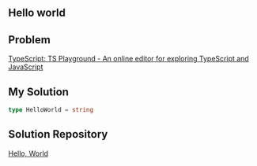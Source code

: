 ## Hello world

## Problem

[TypeScript: TS Playground - An online editor for exploring TypeScript and JavaScript](https://www.typescriptlang.org/play?module=1#code/PQKgUABBCMDMEFoIAkCmAbdB7CB1LATugCaSIIWVkBGAnhAIIB2ALgBZZP0BiArhAAoAAgENWAM14BKCAGIA7iIIBbBLwAOEMmVm6IARV6oAziwCWnbVDSYsAGjyESAQisQAkkwgAVWutQQAMJsIpioTADmJg7yAbzGAeyJfgHGtKaoyhBmLAno4hAsOMQ4SRAixgkE5pwAdFpQZNyEhWxmxhAAxiFhkagOtFj88maYEEyoqMSFON1iUa0B4li2I5FdWMSJOMoiANaJbIkmuRDqFR0CTKUpXUedexCoBASExlK1bgAGP7lkwMAngAPfydFhTGYQaipFgEMyRMgsW42bD4IjTAC85S4ZB+X2+v2M-0Bg34xg4vBIEF2B1a7Qg8kIe0Rt3BpggWIAoiDUGCADycgCOvFCfJRWDRJAcpjhkQAfHLcT83IF0GYHosIF9vPtDgFgqF0OEol8obwWEUvEUIKYlCwNsR4RFnCgROp1PRkCIHk7XI0oHKIAA1MyoeQQTgQADiOWQvGoAC4IGwLepjAmAblurUAFbGWqECLAOBgEDAMAV0AQAD6tbr9brEAAmkMCEFNgE0AQAg3e7WIGWK0j-CgMKinJibbCnRAAcDQeDptboeUp7KIhWwFW+72fCcghUTDWd-WB+WzMp1IR7cOAgBvCBCkXoBzchcOAByWBYzHoAF8IHEV4sgAciEW8EDmXoomMYBzVGYwQKHW5OkPDosQAbTIN9eRYPkvx-LgxTHCUJwVOxsJ5fkn1FcVJWIaVp3lOUKIAXU3LcQGPE9+z4aojjbABlcE024niz04shA0EkJuwgUk22MFZ4M4dNk1TdNM2MbM8wLAgizgYAxGMWICCk4NQ3DJT0BUpg1JTFg0wzYAszYXN80LYtYGAazbKJAMIAAWUIfUeiNPp7I05zXPcvSN0HMAgA)

## My Solution

```typescript
type HelloWorld = string
```

## Solution Repository

[Hello, World](https://ghaiklor.github.io/type-challenges-solutions/en/warm-hello-world.html)

